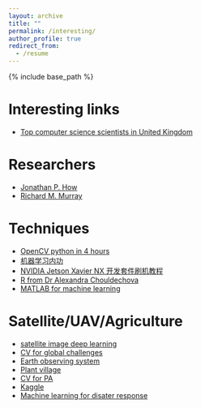 ```yaml
---
layout: archive
title: ""
permalink: /interesting/
author_profile: true
redirect_from:
  - /resume
---
```


{% include base_path %}

Interesting links
======
* [Top computer science scientists in United Kingdom](https://research.com/scientists-rankings/computer-science/gb)


Researchers
======
* [Jonathan P. How](http://www.mit.edu/~jhow/)
* [Richard M. Murray](https://murray.cds.caltech.edu/Main_Page?title=Main_Page)


Techniques
======
* [OpenCV python in 4 hours](https://www.youtube.com/watch?v=oXlwWbU8l2o)
* [机器学习内功](http://www.wdong.org/ji-qi-xue-xi-nei-gong-zong-gang.html)
* [NVIDIA Jetson Xavier NX 开发套件刷机教程](https://blog.csdn.net/zbb297918657/article/details/106390209)
* [R from Dr Alexandra Chouldechova](https://www.andrew.cmu.edu/user/achoulde/)
* [MATLAB for machine learning](https://uk.mathworks.com/solutions/machine-learning.html)

Satellite/UAV/Agriculture
=====
* [satellite image deep learning](https://github.com/robmarkcole/satellite-image-deep-learning#datasets)
* [CV for global challenges](https://www.cv4gc.org/cv4a2020/)
* [Earth observing system](https://eos.com/blog/drones-in-agriculture-make-way-for-satellite-monitoring/)
* [Plant village](https://plantvillage.psu.edu/)
* [CV for PA](rsipvision.com/precise-agriculture/)
* [Kaggle](https://www.kaggle.com/datasets)
* [Machine learning for disater response](https://eng.ox.ac.uk/case-studies/a-machine-learning-revolution-in-disaster-response/)





<!---

Publications
======
  <ul>{% for post in site.publications %}
    {% include archive-single-cv.html %}
  {% endfor %}</ul>
  
-->  
